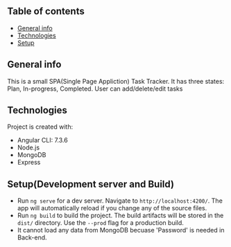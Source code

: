 ## Table of contents
* [General info](#general-info)
* [Technologies](#technologies)
* [Setup](#setup)

## General info
This is a small SPA(Single Page Appliction) Task Tracker. 
It has three states: Plan, In-progress, Completed.
User can add/delete/edit tasks
	
## Technologies
Project is created with:
* Angular CLI: 7.3.6
* Node.js
* MongoDB
* Express

## Setup(Development server and Build)
* Run `ng serve` for a dev server. Navigate to `http://localhost:4200/`. The app will automatically reload if you change any of the source files.
* Run `ng build` to build the project. The build artifacts will be stored in the `dist/` directory. Use the `--prod` flag for a production build.
* It cannot load any data from MongoDB becuase 'Password' is needed in Back-end.
